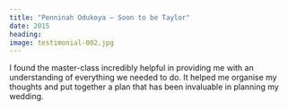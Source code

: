 ```yaml
---
title: "Penninah Odukoya – Soon to be Taylor"
date: 2015
heading:
image: testimonial-002.jpg
---
```


I found the master-class incredibly helpful in providing me with an understanding of everything we needed to do. It helped me organise my thoughts and put together a plan that has been invaluable in planning my wedding.
